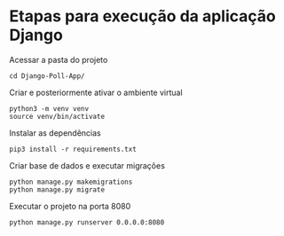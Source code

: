 
# Etapas para execução da aplicação Django

Acessar a pasta do projeto
```
cd Django-Poll-App/
```

Criar e posteriormente ativar o ambiente virtual
```
python3 -m venv venv
source venv/bin/activate
```

Instalar as dependências
```
pip3 install -r requirements.txt
```

Criar base de dados e executar migrações
```
python manage.py makemigrations
python manage.py migrate
```

Executar o projeto na porta 8080
```
python manage.py runserver 0.0.0.0:8080
```
